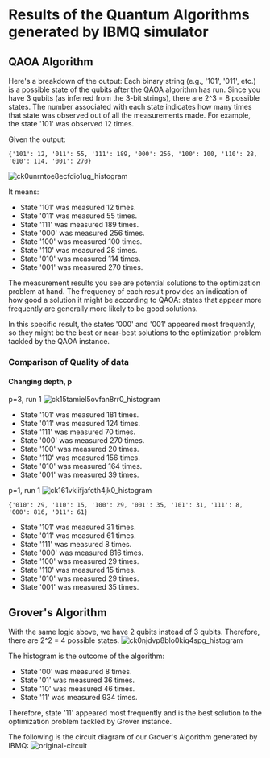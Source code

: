 # Results of the Quantum Algorithms generated by IBMQ simulator
## QAOA Algorithm
Here's a breakdown of the output:
Each binary string (e.g., '101', '011', etc.) is a possible state of the qubits after the QAOA algorithm has run. Since you have 3 qubits (as inferred from the 3-bit strings), there are 
2^3 = 8 possible states.
The number associated with each state indicates how many times that state was observed out of all the measurements made. For example, the state '101' was observed 12 times.

Given the output:

```
{'101': 12, '011': 55, '111': 189, '000': 256, '100': 100, '110': 28, '010': 114, '001': 270}
```
![ck0unrntoe8ecfdio1ug_histogram](https://github.com/ilenhanako/HFC2023/assets/9971306/beda7106-2b0e-4631-9cf3-3fe90dea3377)

It means:
- State '101' was measured 12 times.
- State '011' was measured 55 times.
- State '111' was measured 189 times.
- State '000' was measured 256 times.
- State '100' was measured 100 times.
- State '110' was measured 28 times.
- State '010' was measured 114 times.
- State '001' was measured 270 times.

The measurement results you see are potential solutions to the optimization problem at hand. The frequency of each result provides an indication of how good a solution it might be according to QAOA: states that appear more frequently are generally more likely to be good solutions.

In this specific result, the states '000' and '001' appeared most frequently, so they might be the best or near-best solutions to the optimization problem tackled by the QAOA instance. 

### Comparison of Quality of data
#### Changing depth, p
p=3, run 1
![ck15tamiel5ovfan8rr0_histogram](https://github.com/ilenhanako/HFC2023/assets/9971306/1ec220d0-2a1b-4933-8066-11eb06908420)

- State '101' was measured 181 times.
- State '011' was measured 124 times.
- State '111' was measured 70 times.
- State '000' was measured 270 times.
- State '100' was measured 20 times.
- State '110' was measured 156 times.
- State '010' was measured 164 times.
- State '001' was measured 39 times.

p=1, run 1
![ck161vkiifjafcth4jk0_histogram](https://github.com/ilenhanako/HFC2023/assets/9971306/40805a1f-baed-4483-8800-181652d6e7d9)

```
{'010': 29, '110': 15, '100': 29, '001': 35, '101': 31, '111': 8, '000': 816, '011': 61}
```
- State '101' was measured 31 times.
- State '011' was measured 61 times.
- State '111' was measured 8 times.
- State '000' was measured 816 times.
- State '100' was measured 29 times.
- State '110' was measured 15 times.
- State '010' was measured 29 times.
- State '001' was measured 35 times.

## Grover's Algorithm
With the same logic above, we have 2 qubits instead of 3 qubits. Therefore, there are 2^2 = 4 possible states.
![ck0njdvp8blo0kiq4spg_histogram](https://github.com/ilenhanako/HFC2023/assets/9971306/bce87b10-9b22-472e-928b-02bbc4d68c0a)

The histogram is the outcome of the algorithm:
- State '00' was measured 8 times.
- State '01' was measured 36 times.
- State '10' was measured 46 times.
- State '11' was measured 934 times.

Therefore, state '11' appeared most frequently and is the best solution to the optimization problem tackled by Grover instance.

The following is the circuit diagram of our Grover's Algorithm generated by IBMQ:
![original-circuit](https://github.com/ilenhanako/HFC2023/assets/9971306/467f96cb-fdb4-471c-aeba-2aa833fbdce0)

